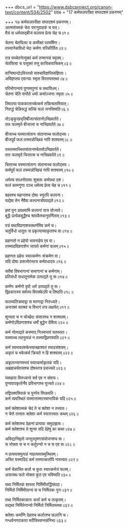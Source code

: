+++
dbcs_url = "https://www.dsbcproject.org/canon-text/content/534/2502"
title = "17 कर्मफलपरीक्षा सप्तदशमं प्रकरणम्"

+++
१७
कर्मफलपरीक्षा सप्तदशमं प्रकरणम्।  
आत्मसंयमकं चेतः परानुग्राहकं च यत्।  
मैत्रं स धर्मस्तद्बीजं फलस्य प्रेत्य चेह च॥१॥

चेतना चेतयित्वा च कर्मोक्तं परमर्षिणा।  
तस्यानेकविधो भेदः कर्मणः परिकीर्तितः॥२॥

तत्र यच्चेतनेत्युक्तं कर्म तन्मानसं स्मृतम्।  
चेतयित्वा च यत्तूक्तं तत्तु कायिकवाचिकम्॥३॥

वाग्विष्पन्दोऽविरतयो याश्चाविज्ञप्तिसंज्ञिताः।  
अविज्ञप्तय एवान्याः स्मृता विरतयस्तथा॥४॥

परिभोगान्वयं पुण्यमपुण्यं च तथाविधम्।  
चेतना चेति सप्तैते धर्माः कर्माञ्जनाः स्मृताः॥५॥

तिष्ठत्या पाककालाच्चेत्कर्म तन्नित्यतामियात्।  
निरुद्धं चेन्निरूद्धं सत्किं फलं जनयिष्यति॥६॥

योऽङ्कुरप्रभृतिर्बीजात्संतानोऽभिप्रवर्तते।  
ततः फलमृते बीजात्स च नाभिप्रवर्तते॥७॥

बीजाच्च यस्मात्संतानः संतानाच्च फलोद्भवः।  
बीजपूर्वं फलं तस्मान्नोच्छिन्नं नापि शाश्वतम्॥८॥

यस्तस्माच्चित्तसंतानश्चेतसोऽभिप्रवर्तते।  
ततः फलमृते चित्तात्स च नाभिप्रवर्तते॥९॥

चित्ताच्च यस्मात्संतानः संतानाच्च फलोद्भवः।  
कर्मपूर्वं फलं तस्मान्नोच्छिन्नं नापि शाश्वतम्॥१०॥

धर्मस्य साधनोपायाः शुक्लाः कर्मपथा दश।  
फलं कामगुणाः पञ्च धर्मस्य प्रेत्य चेह च॥११॥

बहवश्च महान्तश्च दोषाः स्युरपि कल्पना।  
यद्येषा तेन नैवैषा कल्पनात्रोपपद्यते॥१२॥

इमां पुनः प्रवक्ष्यामि कल्पनां यात्र योज्यते।  
बुद्धैः प्रत्येकबुद्धैश्च श्रावकैश्चानुवर्णिताम्॥१३॥

पत्रं यथाविप्रणाशस्तथर्णमिव कर्म च।  
चतुर्विधो धातुतः स प्रकृत्याव्याकृतश्च सः॥१४॥

प्रहाणतो न प्रहेयो भावनाहेय एव वा।  
तस्मादविप्रणाशेन जायते कर्मणां फलम्॥१५॥

प्रहाणतः प्रहेयः स्यात्कर्मणः संक्रमेण वा।  
यदि दोषाः प्रसज्येरंस्तत्र कर्मवधादयः॥१६॥

सर्वेषां विषभागानां सभागानां च कर्मणाम्।  
प्रतिसंधौ सधातूनामेक उत्पद्यते तु सः॥१७॥

कर्मणः कर्मणो दृष्टे धर्म उत्पद्यते तु सः।  
द्विप्रकारस्य सर्वस्य विपक्केऽपि च तिष्ठति॥१८॥

फलव्यतिक्रमाद्वा स मरणाद्वा निरुध्यते।  
अनास्रवं सास्रवं च विभागं तत्र लक्षयेत्॥१९॥

शून्यता च न चोच्छेदः संसारश्च न शाश्वतम्।  
कर्मणोऽविप्रणाशश्च धर्मो बुद्धेन देशितः॥२०॥

कर्म नोत्पद्यते कस्मात् निःस्वभावं यतस्ततः।  
यस्माच्च तदनुत्पन्नं न तस्माद्विप्रणश्यति॥२१॥

कर्म स्वभावतश्चेत्स्याच्छाश्वतं स्यादसंशयम्।  
अकृतं च भवेत्कर्म क्रियते न हि शाश्वतम्॥२२॥

अकृताभ्यागमभयं स्यात्कर्माकृतकं यदि।  
अब्रह्मचर्यवासश्च दोषस्तत्र प्रसज्यते॥२३॥

व्यवहारा विरुध्यन्ते सर्व एव न संशयः।  
पुण्यपापकृतोर्नैव प्रविभागश्च युज्यते॥२४॥

तद्विपक्वविपाकं च पुनरेव विपक्ष्यति।  
कर्म व्यवस्थितं यस्मात्तस्मात्स्वाभाविकं यदि॥२५॥

कर्म क्लेशात्मकं चेदं ते च क्लेशा न तत्त्वतः।  
न चेत्ते तत्त्वतः क्लेशाः कर्म स्यात्तत्त्वतः कथम्॥२६॥

कर्म क्लेशाश्च देहानां प्रत्ययाः समुदाहृताः।  
कर्म क्लेशाश्च ते शून्या यदि देहेषु का कथा॥२७॥

अविद्यानिवृतो जन्तुस्तृष्णासंयोजनश्च सः।  
स भोक्ता स च न कर्तुरन्यो न च स एव सः॥२८॥

न प्रत्ययसमुत्पन्नं नाप्रत्ययसमुत्थितम्।  
अस्ति यस्मादिदं कर्म तस्मात्कर्तापि नास्त्यतः॥२९॥

कर्म चेन्नास्ति कर्ता च कुतः स्यात्कर्मजं फलम्।  
असत्यथ फले भोक्ता कुत एव भविष्यति॥३०॥

यथा निर्मितकं शास्ता निर्मिमीतर्द्धिसंपदा।  
निर्मितो निर्मिमीतान्यं स च निर्मितकः पुनः॥३१॥

तथा निर्मितकाकारः कर्ता कर्म च तत्कृतम्।  
तद्यथा निर्मितेनान्यो निर्मितो निर्मितस्तथा॥३२॥

क्लेशाः कर्माणि देहाश्च कर्तारश्च फलानि च।  
गन्धर्वनगराकारा मरीचिस्वप्नसंनिभाः॥३३॥

